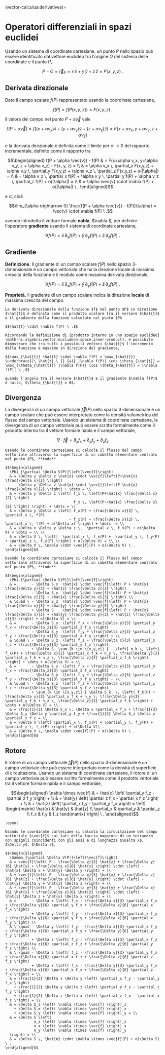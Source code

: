 (vector-calculus:derivatives)=
# Operatori differenziali in spazi euclidei

Usando un sistema di coordinate cartesiane, un punto $P$ nello spazio può essere identificato dal vettore euclideo tra l'origine $O$ del sistema delle coordinate e il punto $P$,

$$P - O = \vec{r}_P = x \, \hat{x} + y \, \hat{y} + z \, \hat{z}  = P(x,y,z) \ .$$

## Derivata direzionale
Dato il campo scalare $f(P)$ rappresentato usando le coordinate cartesiane,

$$
f(P) = f\left(P(x,y,z)\right) = F(x,y,z) \ ,
$$

il valore del campo nel punto $P + \alpha \vec{v}$ vale

$$
f(P + \alpha \vec{v}) 
= f\left( (x+\alpha v_x)\hat{x} + (y+\alpha v_y) \hat{y} + (z + \alpha v_z)\hat{z} \right) 
= F(x+\alpha v_x, y+\alpha v_y, z + \alpha v_z)
$$

e la derivata direzionale è definita come il limite per $\alpha \rightarrow 0$ del rapporto incrementale, definito come il rapporto tra

$$\begin{aligned}
  f(P + \alpha \vec{v}) - f(P)
  & = F(x+\alpha v_x, y+\alpha v_y, z + \alpha v_z) - F(x, y, z) = \\
  & = \alpha v_x \, \partial_x F(x,y,z) +  \alpha v_y \, \partial_y F(x,y,z) + \alpha v_z \, \partial_z F(x,y,z) + o(|\alpha|) = \\
  & = \alpha v_x \, \partial_x f(P) +  \alpha v_y \, \partial_y f(P) + \alpha v_z \, \partial_z f(P) + o(|\alpha|) = \\
  & = \alpha \vec{v} \cdot \nabla f(P) + o(|\alpha|) \ ,
\end{aligned}$$

e $\alpha$, cioè 

$$\lim_{\alpha \rightarrow 0} \frac{f(P + \alpha \vec{v}) - f(P)}{\alpha} = \vec{v} \cdot \nabla f(P) \ .$$

avendo introdotto il vettore formale **nabla**, $\nabla $, per definire l'operatore **gradiente** usando il sistema di coordinate cartesiane,

$$\nabla f(P) = \hat{x} \, \partial_x f(P) + \hat{y} \, \partial_y f(P) + \hat{z} \, \partial_z f(P) \ . $$

## Gradiente

**Definizione.** Il gradiente di un campo scalare $f(P)$ nello spazio 3-dimensionale è un campo vettoriale che ha la direzione locale di massima crescita della funzione e il modulo come massima derivata direzionale,

$$\nabla f(P) = \hat{x} \, \partial_x f(P) + \hat{y} \, \partial_y f(P) + \hat{z} \, \partial_z f(P) \ . $$

**Proprietà.** Il gradiente di un campo scalare indica la direzione **locale** di massima crescita del campo.

```{dropdown} Dimostrazione.
La derivata direzionale della funzione $f$ nel punto $P$ in direzione $\hat{t}$ è definita come il prodotto scalare tra il versore $\hat{t}$ e il gradiente della funzione calcolato nel punto $P$

$$\hat{t} \cdot \nabla f(P) \ .$$

Ricordando la definizione di [prodotto interno in uno spazio euclideo](math-hs:algebra:vector:euclidean-space:inner-product), è possibile dimostrare che tra tutti i possibili vettori $\hat{t}$ l'incremento della funzione è massimo in direzione del gradiente,

$$\max_{\hat{t}} \hat{t} \cdot \nabla f(P) = \max_{\hat{t}} \underbrace{|\ \hat{t} \ |}_{=1} |\nabla f(P)| \cos \theta_{\hat{t}} = \max_{\theta_{\hat{t}}} |\nabla f(P)| \cos \theta_{\hat{t}} = |\nabla f(P)| \ ,$$

quando l'angolo tra il versore $\hat{t}$ e il gradiente $\nabla f(P)$ è nullo, $\theta_{\hat{t}} = 0$.

```

## Divergenza
La divergenza di un campo vettoriale $\vec{f}(P)$ nello spazio 3-dimensionale è un campo scalare che può essere interpretato come la densità volumetrica del flusso del campo vettoriale. Usando un sistema di coordinate cartesiane, la divergenza di un campo vettoriale può essere scritta formalmente come il prodotto interno tra il vettore formale nabla e il campo vettoriale,

$$\nabla \cdot \vec{f} = \partial_x f_x + \partial_y f_y + \partial_z f_z$$

```{dropdown} Divergenza come densità volumetrica del flusso. Dimostrazione con un cubetto elementare
Usando le coordinate cartesiane si calcola il flusso del campo vettoriale attraverso la superficie di un cubetto elementare centrato nel punto $P$, **todo**

$$\begin{aligned}
  \Phi_{\partial \Delta V(P)}\left(\vec{f}\right) 
  & = \Delta y \Delta z \hat{x} \cdot \vec{f}\left(P+\hat{x} \frac{\Delta x}{2} \right)
    - \Delta y \Delta z \hat{x} \cdot \vec{f}\left(P-\hat{x} \frac{\Delta x}{2} \right) + \dots = \\
  & = \Delta y \Delta z \left[ f_x \, \left(P+\hat{x} \frac{\Delta x}{2} \right)
                               f_x \, \left(P-\hat{x} \frac{\Delta x}{2} \right) \right] + \dots = \\
  & = \Delta y \Delta z \left[ f_x(P) + \frac{\Delta x}{2} \,  \partial_x \, f(P) 
                             - f_x(P) + \frac{\Delta x}{2} \,  \partial_x \, f(P) + o(\Delta x) \right] + \dots  = \\
  & = \Delta x \Delta y \Delta z \,  \partial_x \, f_x(P) + o(\Delta V) + \dots = \\ \\
  & = \Delta V \, \left[  \partial_x \, f_x(P) +  \partial_y \, f_y(P) + \partial_z \, f_z(P) \right] + o(\Delta V) = \\ \\
  & = \Delta V \, \nabla \cdot \vec{f}(P) + o(\Delta V) \ .
\end{aligned}$$
```
```{dropdown} Divergenza come densità volumetrica del flusso. Dimostrazione con un tetraedro elementare
Usando le coordinate cartesiane si calcola il flusso del campo vettoriale attraverso la superficie di un cubetto elementare centrato nel punto $P$, **todo**

$$\begin{aligned}
  \Phi_{\partial \Delta V(P)}\left(\vec{f}\right) 
  & =       - \Delta S_x  \hat{x} \cdot \vec{f}\left( P + \hat{y} \frac{\Delta y}{3} + \hat{z} \frac{\Delta z}{3} \right)   
            - \Delta S_y  \hat{y} \cdot \vec{f}\left( P + \hat{z} \frac{\Delta z}{3} + \hat{x} \frac{\Delta x}{3} \right) \\
  & \quad \ - \Delta S_z  \hat{z} \cdot \vec{f}\left( P + \hat{x} \frac{\Delta x}{3} + \hat{y} \frac{\Delta y}{3} \right)   
            + \Delta S    \hat{n} \cdot \vec{f}\left( P + \hat{x} \frac{\Delta x}{3} + \hat{y} \frac{\Delta y}{3} + \hat{z} \frac{\Delta z}{3} \right) + o(\Delta V) = \\
  & =       - \Delta S_x  \left( f_x + \frac{\Delta y}{3} \partial_y f_x + \frac{\Delta_z}{3} \partial_z f_x \right)     
            - \Delta S_y  \left( f_y + \frac{\Delta z}{3} \partial_z f_y + \frac{\Delta_x}{3} \partial_x f_y \right) + \\
  & \quad \ - \Delta S_z  \left( f_z + \frac{\Delta x}{3} \partial_x f_z + \frac{\Delta_y}{3} \partial_y f_z \right)      
            + \Delta S  \sum_{k \in \{x,y,z\} }   \left[ n_k \, \left( f_k(P) + \frac{\Delta x}{3} \partial_x f_k + n_y \, \frac{\Delta y}{3} \partial_y f_k + n_z \, \frac{\Delta z}{3} \partial_z f_k \right) \right] + \dots + o(\Delta V) = \\ 
  & =       - \Delta S_x  \left( f_x + \frac{\Delta y}{3} \partial_y f_x + \frac{\Delta_z}{3} \partial_z f_x \right)     
            - \Delta S_y  \left( f_y + \frac{\Delta z}{3} \partial_z f_y + \frac{\Delta_x}{3} \partial_x f_y \right) + \\
  & \quad \ - \Delta S_z  \left( f_z + \frac{\Delta x}{3} \partial_x f_z + \frac{\Delta_y}{3} \partial_y f_z \right)      
            + \sum_{k \in \{x,y,z\} } \Delta S_k  \, \left( f_k(P) + \frac{\Delta x}{3} \partial_x f_k + n_y \, \frac{\Delta y}{3} \partial_y f_k + n_z \, \frac{\Delta_z}{3} \partial_z f_k \right) + \dots + o(\Delta V) = \\ 
  & = \frac{1}{3} \Delta S_x \, \Delta x \partial_x f_x + \frac{1}{3} \Delta S_y \Delta y \partial_y f_y + \frac{1}{3} \Delta S_z \Delta z \partial_z f_z = \\
  & = \Delta V \left[ \partial_x \, f_x(P) + \partial_y \, f_y(P) + \partial_z \, f_z(P) \right] + o(\Delta V)\ .
  & = \Delta V \, \nabla \cdot \vec{f}(P) + o(\Delta V) \ .
\end{aligned}$$
```

## Rotore
Il rotore di un campo vettoriale $\vec{f}(P)$ nello spazio 3-dimensionale è un campo vettoriale che può essere interpretato come la densità di superficie di circuitazione. Usando un sistema di coordinate cartesiane, il rotore di un campo vettoriale può essere scritto formalmente come il prodotto vettoriale tra il vettore formale nabla e il campo vettoriale,

$$\begin{aligned}
  \nabla \times \vec{f} & = \hat{x} \left( \partial_y f_z - \partial_z f_y \right) + \\ 
                        & + \hat{y} \left( \partial_z f_x - \partial_x f_z \right) + \\
                        & + \hat{z} \left( \partial_x f_y - \partial_y f_x \right) 
    = \left| \begin{matrix} \hat{x} & \hat{y} & \hat{z} \\ \partial_x & \partial_y & \partial_z \\ f_x & f_y & f_z \end{matrix} \right| \ .
\end{aligned}$$

```{dropdown} Rotore come densità di circuitazione. Dimostrazione
:open:

Usando le coordinate cartesiane si calcola la circuitazione del campo vettoriale $\vec{f}$ sui lati della faccia maggiore di un tetraedro con spigoli coincidenti con gli assi e di lunghezza $\Delta x$, $\Delta y$, $\Delta z$,

$$\begin{aligned}
  \Gamma_{\partial \Delta V(P)}\left(\vec{f}\right) 
  & = \vec{f}\left( P - \frac{\Delta z}{3} \hat{z} + \frac{\Delta y}{6} \hat{y} + \frac{\Delta x}{6} \hat{x} \right) \cdot \left( - \hat{x} \Delta x + \hat{y} \Delta y \right) + \\
  & + \vec{f}\left( P - \frac{\Delta x}{3} \hat{x} + \frac{\Delta z}{6} \hat{z} + \frac{\Delta y}{6} \hat{y} \right) \cdot \left( - \hat{y} \Delta y + \hat{z} \Delta z \right) + \\
  & + \vec{f}\left( P - \frac{\Delta y}{3} \hat{y} + \frac{\Delta x}{6} \hat{x} + \frac{\Delta z}{6} \hat{z} \right) \cdot \left( - \hat{z} \Delta z + \hat{x} \Delta x \right) = \\
  & =       - \Delta x \left( f_x - \frac{\Delta z}{3} \partial_z f_x + \frac{\Delta y}{6} \partial_y f_x + \frac{\Delta x}{6} \partial_x f_x \right)
            + \Delta y \left( f_y - \frac{\Delta z}{3} \partial_z f_y + \frac{\Delta y}{6} \partial_y f_y + \frac{\Delta x}{6} \partial_x f_y \right) \\
  & \ \quad - \Delta y \left( f_y - \frac{\Delta x}{3} \partial_x f_y + \frac{\Delta z}{6} \partial_z f_y + \frac{\Delta y}{6} \partial_y f_y \right)
            + \Delta z \left( f_z - \frac{\Delta x}{3} \partial_x f_z + \frac{\Delta z}{6} \partial_z f_z + \frac{\Delta y}{6} \partial_y f_z \right) \\
  & \ \quad - \Delta z \left( f_z - \frac{\Delta y}{3} \partial_y f_z + \frac{\Delta x}{6} \partial_x f_z + \frac{\Delta z}{6} \partial_z f_z \right)
            + \Delta x \left( f_x - \frac{\Delta y}{3} \partial_y f_x + \frac{\Delta x}{6} \partial_x f_x + \frac{\Delta z}{6} \partial_z f_x \right) = \\
  & = \frac{1}{2} \Delta x \Delta y \left( \partial_x f_y - \partial_y f_x \right)
    + \frac{1}{2} \Delta y \Delta z \left( \partial_y f_z - \partial_z f_y \right)
    + \frac{1}{2} \Delta z \Delta x \left( \partial_z f_x - \partial_x f_z \right) = \\
  & = \Delta S_z \left( \nabla \times \vec{f} \right)_z
    + \Delta S_x \left( \nabla \times \vec{f} \right)_x
    + \Delta S_y \left( \nabla \times \vec{f} \right)_y = \\
  & = \Delta S \left(
             n_z \left( \nabla \times \vec{f} \right)_z
             n_x \left( \nabla \times \vec{f} \right)_x
             n_y \left( \nabla \times \vec{f} \right)_y 
  \right) = \\
  & = \Delta S \, \hat{n} \cdot \nabla \times \vec{f}(P) + o(\Delta S) \ .
\end{aligned}$$
```
<!--
```{dropdown} Rotore come densità di circuitazione. Dimostrazione
Usando le coordinate cartesiane si calcola la circuitazione del campo vettoriale $\vec{f}$ sui lati della faccia maggiore di un tetraedro con spigoli coincidenti con gli assi e di lunghezza $\Delta x$, $\Delta y$, $\Delta z$,

$$\begin{aligned}
  \Gamma_{\partial \Delta V(P)}\left(\vec{f}\right) 
  & = \vec{f}\left( P + \frac{\Delta x}{2} \hat{x} + \frac{\Delta y}{2} \hat{y} \right) \cdot \left( - \hat{x} \Delta x + \hat{y} \Delta y \right) + \\
  & + \vec{f}\left( P + \frac{\Delta y}{2} \hat{y} + \frac{\Delta z}{2} \hat{z} \right) \cdot \left( - \hat{y} \Delta y + \hat{z} \Delta z \right) + \\
  & + \vec{f}\left( P + \frac{\Delta z}{2} \hat{z} + \frac{\Delta x}{2} \hat{x} \right) \cdot \left( - \hat{z} \Delta z + \hat{x} \Delta x \right) = \\
  & =       - \Delta x \left( f_x + \frac{\Delta x}{2} \partial_x f_x + \frac{\Delta y}{2} \partial_y f_x \right)
            + \Delta y \left( f_y + \frac{\Delta x}{2} \partial_x f_y + \frac{\Delta y}{2} \partial_y f_y \right) \\
  & \ \quad - \Delta y \left( f_y + \frac{\Delta y}{2} \partial_y f_y + \frac{\Delta z}{2} \partial_z f_y \right)
            + \Delta z \left( f_z + \frac{\Delta y}{2} \partial_y f_z + \frac{\Delta z}{2} \partial_z f_z \right) \\
  & \ \quad - \Delta z \left( f_z + \frac{\Delta z}{2} \partial_z f_z + \frac{\Delta x}{2} \partial_x f_z \right)
            + \Delta x \left( f_x + \frac{\Delta z}{2} \partial_z f_x + \frac{\Delta x}{2} \partial_x f_x \right) = \\
  & = \frac{1}{2} \Delta x \Delta y \left( \partial_x f_y - \partial_y f_x \right)
    + \frac{1}{2} \Delta y \Delta z \left( \partial_y f_z - \partial_z f_y \right)
    + \frac{1}{2} \Delta z \Delta x \left( \partial_z f_x - \partial_x f_z \right) = \\
  & = \Delta S_z \left( \nabla \times \vec{f} \right)_z
    + \Delta S_x \left( \nabla \times \vec{f} \right)_x
    + \Delta S_y \left( \nabla \times \vec{f} \right)_y = \\
  & = \Delta S \left(
             n_z \left( \nabla \times \vec{f} \right)_z
             n_x \left( \nabla \times \vec{f} \right)_x
             n_y \left( \nabla \times \vec{f} \right)_y 
  \right) = \\
  & = \Delta S \, \hat{n} \cdot \nabla \times \vec{f}(P) + o(\Delta S) \ .
\end{aligned}$$
```
-->
